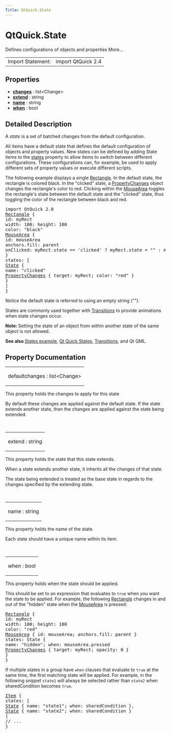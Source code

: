 ```yaml
---
Title: QtQuick.State
---
```


# QtQuick.State

<span class="subtitle"></span>
<!-- $$$State-brief -->
<p>Defines configurations of objects and properties More...</p>
<!-- @@@State -->
<table class="alignedsummary">
<tr><td class="memItemLeft rightAlign topAlign"> Import Statement:</td><td class="memItemRight bottomAlign"> import QtQuick 2.4</td></tr></table><ul>
</ul>
<h2 id="properties">Properties</h2>
<ul>
<li class="fn"><b><b><a href="#changes-prop">changes</a></b></b> : list&lt;Change&gt;</li>
<li class="fn"><b><b><a href="#extend-prop">extend</a></b></b> : string</li>
<li class="fn"><b><b><a href="#name-prop">name</a></b></b> : string</li>
<li class="fn"><b><b><a href="#when-prop">when</a></b></b> : bool</li>
</ul>
<!-- $$$State-description -->
<h2 id="details">Detailed Description</h2>
</p>
<p>A <i>state</i> is a set of batched changes from the default configuration.</p>
<p>All items have a default state that defines the default configuration of objects and property values. New states can be defined by adding State items to the <a href="QtQuick.Item.md#states-prop">states</a> property to allow items to switch between different configurations. These configurations can, for example, be used to apply different sets of property values or execute different scripts.</p>
<p>The following example displays a single <a href="QtQuick.Rectangle.md">Rectangle</a>. In the default state, the rectangle is colored black. In the &quot;clicked&quot; state, a <a href="QtQuick.PropertyChanges.md">PropertyChanges</a> object changes the rectangle's color to red. Clicking within the <a href="QtQuick.MouseArea.md">MouseArea</a> toggles the rectangle's state between the default state and the &quot;clicked&quot; state, thus toggling the color of the rectangle between black and red.</p>
<pre class="qml">import QtQuick 2.0
<span class="type"><a href="QtQuick.Rectangle.md">Rectangle</a></span> {
<span class="name">id</span>: <span class="name">myRect</span>
<span class="name">width</span>: <span class="number">100</span>; <span class="name">height</span>: <span class="number">100</span>
<span class="name">color</span>: <span class="string">&quot;black&quot;</span>
<span class="type"><a href="QtQuick.MouseArea.md">MouseArea</a></span> {
<span class="name">id</span>: <span class="name">mouseArea</span>
<span class="name">anchors</span>.fill: <span class="name">parent</span>
<span class="name">onClicked</span>: <span class="name">myRect</span>.<span class="name">state</span> <span class="operator">==</span> <span class="string">'clicked'</span> ? <span class="name">myRect</span>.<span class="name">state</span> <span class="operator">=</span> <span class="string">&quot;&quot;</span> : <span class="name">myRect</span>.<span class="name">state</span> <span class="operator">=</span> <span class="string">'clicked'</span>;
}
<span class="name">states</span>: [
<span class="type"><a href="index.html">State</a></span> {
<span class="name">name</span>: <span class="string">&quot;clicked&quot;</span>
<span class="type"><a href="QtQuick.PropertyChanges.md">PropertyChanges</a></span> { <span class="name">target</span>: <span class="name">myRect</span>; <span class="name">color</span>: <span class="string">&quot;red&quot;</span> }
}
]
}</pre>
<p>Notice the default state is referred to using an empty string (&quot;&quot;).</p>
<p>States are commonly used together with <a href="QtQuick.qtquick-statesanimations-animations.md">Transitions</a> to provide animations when state changes occur.</p>
<p><b>Note: </b>Setting the state of an object from within another state of the same object is not allowed.</p><p><b>See also </b><a href="https://developer.ubuntu.comapps/qml/sdk-15.04.3/QtQuick.animation/#states">States example</a>, <a href="QtQuick.qtquick-statesanimations-states.md">Qt Quick States</a>, <a href="QtQuick.qtquick-statesanimations-animations.md">Transitions</a>, and Qt QML.</p>
<!-- @@@State -->
<h2>Property Documentation</h2>
<!-- $$$changes -->
<table class="qmlname"><tr valign="top" id="changes-prop"><td class="tblQmlPropNode"><p><span class="qmldefault">default</span><span class="name">changes</span> : <span class="type">list</span>&lt;<span class="type">Change</span>&gt;</p></td></tr></table><p>This property holds the changes to apply for this state</p>
<p>By default these changes are applied against the default state. If the state extends another state, then the changes are applied against the state being extended.</p>
<!-- @@@changes -->
<br/>
<!-- $$$extend -->
<table class="qmlname"><tr valign="top" id="extend-prop"><td class="tblQmlPropNode"><p><span class="name">extend</span> : <span class="type">string</span></p></td></tr></table><p>This property holds the state that this state extends.</p>
<p>When a state extends another state, it inherits all the changes of that state.</p>
<p>The state being extended is treated as the base state in regards to the changes specified by the extending state.</p>
<!-- @@@extend -->
<br/>
<!-- $$$name -->
<table class="qmlname"><tr valign="top" id="name-prop"><td class="tblQmlPropNode"><p><span class="name">name</span> : <span class="type">string</span></p></td></tr></table><p>This property holds the name of the state.</p>
<p>Each state should have a unique name within its item.</p>
<!-- @@@name -->
<br/>
<!-- $$$when -->
<table class="qmlname"><tr valign="top" id="when-prop"><td class="tblQmlPropNode"><p><span class="name">when</span> : <span class="type">bool</span></p></td></tr></table><p>This property holds when the state should be applied.</p>
<p>This should be set to an expression that evaluates to <code>true</code> when you want the state to be applied. For example, the following <a href="QtQuick.Rectangle.md">Rectangle</a> changes in and out of the &quot;hidden&quot; state when the <a href="QtQuick.MouseArea.md">MouseArea</a> is pressed:</p>
<pre class="qml"><span class="type"><a href="QtQuick.Rectangle.md">Rectangle</a></span> {
<span class="name">id</span>: <span class="name">myRect</span>
<span class="name">width</span>: <span class="number">100</span>; <span class="name">height</span>: <span class="number">100</span>
<span class="name">color</span>: <span class="string">&quot;red&quot;</span>
<span class="type"><a href="QtQuick.MouseArea.md">MouseArea</a></span> { <span class="name">id</span>: <span class="name">mouseArea</span>; <span class="name">anchors</span>.fill: <span class="name">parent</span> }
<span class="name">states</span>: <span class="name">State</span> {
<span class="name">name</span>: <span class="string">&quot;hidden&quot;</span>; <span class="name">when</span>: <span class="name">mouseArea</span>.<span class="name">pressed</span>
<span class="type"><a href="QtQuick.PropertyChanges.md">PropertyChanges</a></span> { <span class="name">target</span>: <span class="name">myRect</span>; <span class="name">opacity</span>: <span class="number">0</span> }
}
}</pre>
<p>If multiple states in a group have <code>when</code> clauses that evaluate to <code>true</code> at the same time, the first matching state will be applied. For example, in the following snippet <code>state1</code> will always be selected rather than <code>state2</code> when sharedCondition becomes <code>true</code>.</p>
<pre class="qml"><span class="type"><a href="QtQuick.Item.md">Item</a></span> {
<span class="name">states</span>: [
<span class="type"><a href="index.html">State</a></span> { <span class="name">name</span>: <span class="string">&quot;state1&quot;</span>; <span class="name">when</span>: <span class="name">sharedCondition</span> },
<span class="type"><a href="index.html">State</a></span> { <span class="name">name</span>: <span class="string">&quot;state2&quot;</span>; <span class="name">when</span>: <span class="name">sharedCondition</span> }
]
<span class="comment">// ...</span>
}</pre>
<!-- @@@when -->
<br/>
